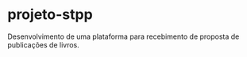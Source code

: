 # projeto-stpp
Desenvolvimento de uma plataforma para recebimento de proposta de publicações de livros.
